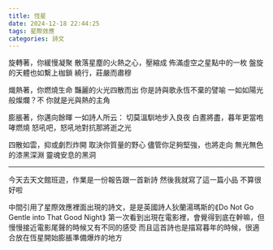 ```yaml
---
title: 恆星
date: 2024-12-18 22:44:25
tags: 星際效應
categories: 詩文
---
```

旋轉著，你緩慢凝聚
散落星塵的火熱之心，壓縮成
佈滿虛空之星點中的一枚
盤旋的天體也如繫上枷鎖
繞行，莊嚴而肅穆

熾熱著，你燃燒生命
豔麗的火光四散而出
你是詩與歌永恆不棄的譬喻
一如如陽光般燦爛？不
你就是光與熱的主角

膨脹著，你邁向餘暉
一如詩人所云：
切莫溫馴地步入良夜
白晝將盡，暮年更當咆哮燃燒
怒吼吧，怒吼地對抗那將逝之光

四散如雲，抑或劇烈炸開
取決你質量的野心
儘管你足夠堅強，也將走向
無光無色的漆黑深淵
靈魂安息的黑洞

---
今天去天文館班遊，作業是一份報告跟一首新詩
然後我就寫了這一篇小品
不算很好啦

中間引用了星際效應裡面出現的詩文，是是英國詩人狄蘭湯瑪斯的⟪Do Not Go Gentle into That Good Night⟫
第一次看到出現在電影裡，會覺得到底在幹嘛，但慢慢接近電影尾聲的時候又有不同的感受
而且這首詩也是描寫暮年的時候，很適合放在恆星開始膨脹準備爆炸的地方